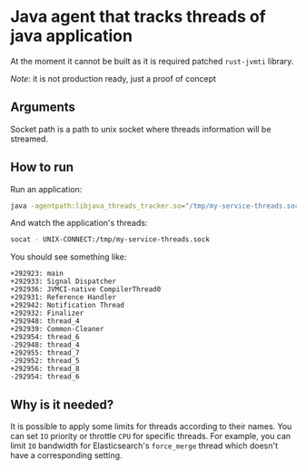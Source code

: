 # Java agent that tracks threads of java application

At the moment it cannot be built as it is required patched `rust-jvmti` library.

*Note*: it is not production ready, just a proof of concept

## Arguments

Socket path is a path to unix socket where threads information will be streamed.

## How to run

Run an application:

``` sh
java -agentpath:libjava_threads_tracker.so="/tmp/my-service-threads.sock" Main
```

And watch the application's threads:

``` sh
socat - UNIX-CONNECT:/tmp/my-service-threads.sock
```

You should see something like:

```
+292923: main
+292933: Signal Dispatcher
+292936: JVMCI-native CompilerThread0
+292931: Reference Handler
+292942: Notification Thread
+292932: Finalizer
+292948: thread_4
+292939: Common-Cleaner
+292954: thread_6
-292948: thread_4
+292955: thread_7
-292952: thread_5
+292956: thread_8
-292954: thread_6
```

## Why is it needed?

It is possible to apply some limits for threads according to their names. You can set `IO` priority or throttle `CPU` for specific threads.
For example, you can limit `IO` bandwidth for Elasticsearch's `force_merge` thread which doesn't have a corresponding setting.
